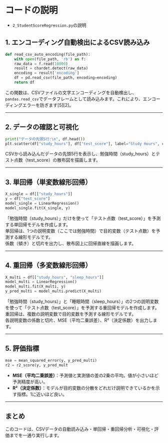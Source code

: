 # コードの説明
- `2_StudentScoreRegression.py`の説明

## 1. エンコーディング自動検出によるCSV読み込み

```py
def read_csv_auto_encoding(file_path):
    with open(file_path, 'rb') as f:
    raw_data = f.read(10000)
    result = chardet.detect(raw_data)
    encoding = result['encoding']
    df = pd.read_csv(file_path, encoding=encoding)
    return df
```

この関数は、CSVファイルの文字エンコーディングを自動検出し、`pandas.read_csv`でデータフレームとして読み込みます。これにより、エンコーディングエラーを防ぎます[5][2]。

---

## 2. データの確認と可視化
```py
print("データの先頭5行:\n", df.head())
plt.scatter(df["study_hours"], df["test_score"], label="Study Hours", color="blue")
```
CSVから読み込んだデータの先頭5行を表示し、勉強時間（study_hours）とテスト点数（test_score）の散布図を描画します。

---

## 3. 単回帰（単変数線形回帰）
```py
X_single = df[["study_hours"]]
y = df["test_score"]
model_single = LinearRegression()
model_single.fit(X_single, y)
```
「勉強時間（study_hours）」だけを使って「テスト点数（test_score）」を予測する単回帰モデルを作成します。  
単回帰は、1つの説明変数（ここでは勉強時間）で目的変数（テスト点数）を予測する線形モデルです。  
係数（傾き）と切片を出力し、散布図上に回帰直線を描画します。

---

## 4. 重回帰（多変数線形回帰）

```py
X_multi = df[["study_hours", "sleep_hours"]]
model_multi = LinearRegression()
model_multi.fit(X_multi, y)
y_pred_multi = model_multi.predict(X_multi)

```
「勉強時間（study_hours）」と「睡眠時間（sleep_hours）」の2つの説明変数を使って「テスト点数（test_score）」を予測する重回帰モデルを作成します。  
重回帰は、複数の説明変数で目的変数を予測する線形モデルです。  
各説明変数の係数と切片、MSE（平均二乗誤差）、R²（決定係数）を出力します。

---

## 5. 評価指標
```py
mse = mean_squared_error(y, y_pred_multi)
r2 = r2_score(y, y_pred_mult
```

- **MSE（平均二乗誤差）**：予測値と実測値の差の2乗の平均。値が小さいほど予測精度が高い。
- **R²（決定係数）**：モデルが目的変数の分散をどれだけ説明できているかを示す指標。1に近いほど良い。

---

## まとめ

このコードは、CSVデータの自動読み込み・単回帰・重回帰分析・可視化・評価までを一通り実行します。
